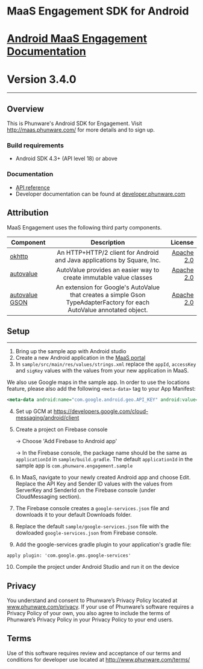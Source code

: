 # MaaS Engagement SDK for Android

[Android MaaS Engagement Documentation](http://phunware.github.io/maas-engagement-android-sdk/)
=======
**Version 3.4.0**
=======
________________


## Overview
This is Phunware's Android SDK for Engagement. Visit http://maas.phunware.com/ for more details and to sign up.

### Build requirements
* Android SDK 4.3+ (API level 18) or above

### Documentation

* [API reference](http://phunware.github.io/maas-engagement-android-sdk/)
* Developer documentation can be found at
[developer.phunware.com](https://developer.phunware.com/pages/viewpage.action?pageId=3409274)

Attribution
-----------
MaaS Engagement uses the following third party components.

| Component     | Description   | License  |
| ------------- |:-------------:| -----:|
| [okhttp](https://github.com/square/okhttp)        | An HTTP+HTTP/2 client for Android and Java applications by Square, Inc. | [Apache 2.0](https://github.com/square/okhttp/blob/master/LICENSE.txt) |
| [autovalue](https://github.com/google/auto/tree/master/value)        | AutoValue provides an easier way to create immutable value classes | [Apache 2.0](https://github.com/google/auto/blob/master/LICENSE.txt) |
| [autovalue GSON](https://github.com/rharter/auto-value-gson)        | An extension for Google's AutoValue that creates a simple Gson TypeAdapterFactory for each AutoValue annotated object. | [Apache 2.0](https://github.com/rharter/auto-value-gson/blob/master/LICENSE.txt) |

## Setup
-------
1. Bring up the sample app with Android studio
2. Create a new Android application in the [MaaS portal](https://maas.phunware.com/)
3. In `sample/src/main/res/values/strings.xml` replace the `appId`, `accessKey` and `sigKey` values with the values from your new application in MaaS. 

  We also use Google maps in the sample app. In order to use the locations feature, please also add the following `<meta-data>` tag to your App Manifest:

  ```xml
  <meta-data android:name="com.google.android.geo.API_KEY" android:value="YOUR_API_KEY_HERE"/>
  ```

4. Set up GCM at https://developers.google.com/cloud-messaging/android/client
5. Create a project on Firebase console

    -> Choose 'Add Firebase to Android app'

    -> In the Firebase console, the package name should be the same as `applicationId` in `sample/build.gradle`. The default `applicationId` in the sample app is `com.phunware.engagement.sample`
    
6. In MaaS, navigate to your newly created Android app and choose Edit. Replace the API Key and Sender ID values with the values from ServerKey and SenderId on the Firebase console (under CloudMessaging section).
7. The Firebase console creates a `google-services.json` file and downloads it to your default Downloads folder.
8. Replace the default `sample/google-services.json` file with the dowloaded `google-services.json` from Firebase console.
9. Add the google-services gradle plugin to your application's gradle file:

  `apply plugin: 'com.google.gms.google-services'`
  
10. Compile the project under Android Studio and run it on the device

Privacy
-----------
You understand and consent to Phunware’s Privacy Policy located at www.phunware.com/privacy. If your use of Phunware’s software requires a Privacy Policy of your own, you also agree to include the terms of Phunware’s Privacy Policy in your Privacy Policy to your end users.

Terms
-----------
Use of this software requires review and acceptance of our terms and conditions for developer use located at http://www.phunware.com/terms/
